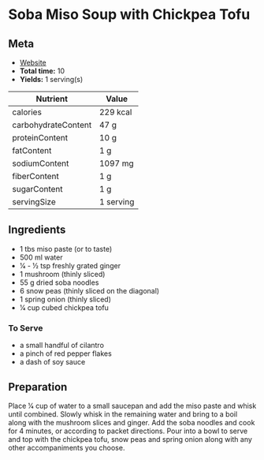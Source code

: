 # Soba Miso Soup with Chickpea Tofu

## Meta

- [Website](https://www.deliciouseveryday.com/soba-miso-soup-chickpea-tofu/)
- **Total time:** 10
- **Yields:** 1 serving(s)

|Nutrient|Value|
|-|-|
|calories|229 kcal|
|carbohydrateContent|47 g|
|proteinContent|10 g|
|fatContent|1 g|
|sodiumContent|1097 mg|
|fiberContent|1 g|
|sugarContent|1 g|
|servingSize|1 serving|

## Ingredients

- 1 tbs miso paste (or to taste)
- 500 ml water
- 1⁄4 - 1⁄2 tsp freshly grated ginger
- 1 mushroom (thinly sliced)
- 55 g dried soba noodles
- 6 snow peas (thinly sliced on the diagonal)
- 1 spring onion (thinly sliced)
- 1⁄4 cup cubed chickpea tofu

### To Serve

- a small handful of cilantro
- a pinch of red pepper flakes
- a dash of soy sauce

## Preparation

Place 1⁄4 cup of water to a small saucepan and add the miso paste and whisk until combined. Slowly whisk in the remaining water and bring to a boil along with the mushroom slices and ginger. Add the soba noodles and cook for 4 minutes, or according to packet directions.
Pour into a bowl to serve and top with the chickpea tofu, snow peas and spring onion along with any other accompaniments you choose.
